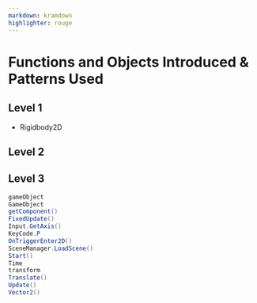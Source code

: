 ```yaml
---
markdown: kramdown
highlighter: rouge
---
```

# Functions and Objects Introduced & Patterns Used

## Level 1
* Rigidbody2D

## Level 2

## Level 3

```csharp
gameObject
GameObject
getComponent()
FixedUpdate()
Input.GetAxis()
KeyCode.P
OnTriggerEnter2D()
SceneManager.LoadScene()
Start()
Time
transform
Translate()
Update()
Vector2()
```
